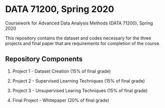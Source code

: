 # DATA 71200, Spring 2020

Coursework for Advanced Data Analysis Methods (DATA 71200), Spring 2020

This repository contains the dataset and codes necessary for the three projects and final paper that are requirements for completion of the course.

## Repository Components

1. Project 1 - Dataset Creation (15% of final grade)

2. Project 2 - Supervised Learning Techniques (15% of final grade)

3. Project 3 - Unsupervised Learing Techniques (15% of final grade)

4. Final Project - Whitepaper (20% of final grade)
